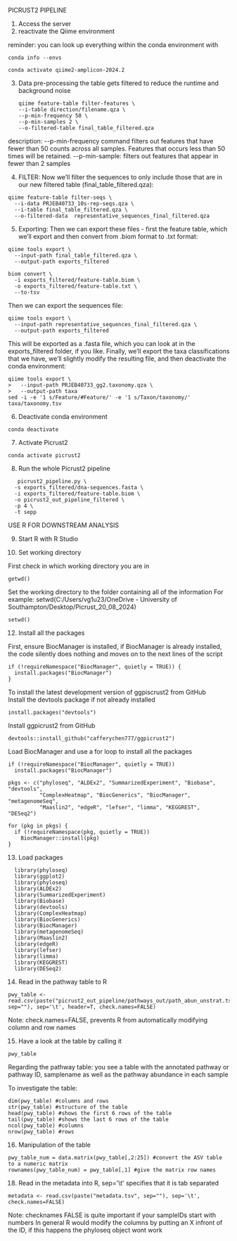 PICRUST2 PIPELINE

1. Access the server
2. reactivate the Qiime environment

reminder: you can look up everything within the conda environment with
```
conda info --envs
```

```
conda activate qiime2-amplicon-2024.2
```

3. Data pre-processing
   the table gets filtered to reduce the runtime and background noise

   ```
   qiime feature-table filter-features \
   --i-table direction/filename.qza \
   --p-min-frequency 50 \
   --p-min-samples 2 \
   --o-filtered-table final_table_filtered.qza

description:
--p-min-frequency command filters out features that have fewer than 50 counts across all samples. Features that occurs less than 50 times will be retained.
--p-min-sample: filters out features that appear in fewer than 2 samples


 4. FILTER: Now we’ll filter the sequences to only include those that are in our new filtered table (final_table_filtered.qza):

```
qiime feature-table filter-seqs \
  --i-data PRJEB40733_10s-rep-seqs.qza \
  --i-table final_table_filtered.qza \
  --o-filtered-data  representative_sequences_final_filtered.qza
  ```


5. Exporting: Then we can export these files - first the feature table, which we’ll export and then convert from .biom format to .txt format:

```
qiime tools export \
  --input-path final_table_filtered.qza \
  --output-path exports_filtered
  
biom convert \
  -i exports_filtered/feature-table.biom \
  -o exports_filtered/feature-table.txt \
  --to-tsv
```

Then we can export the sequences file:

```
qiime tools export \
  --input-path representative_sequences_final_filtered.qza \
  --output-path exports_filtered
```

This will be exported as a .fasta file, which you can look at in the exports_filtered folder, if you like.
Finally, we’ll export the taxa classifications that we have, we’ll slightly modify the resulting file, and then deactivate the conda environment:

```
qiime tools export \
>   --input-path PRJEB40733_gg2.taxonomy.qza \
>   --output-path taxa
sed -i -e '1 s/Feature/#Feature/' -e '1 s/Taxon/taxonomy/' taxa/taxonomy.tsv
```

6. Deactivate conda environment
```
conda deactivate
```

7. Activate Picrust2
   
```
conda activate picrust2
```

8. Run the whole Picrust2 pipeline
```
   picrust2_pipeline.py \
  -s exports_filtered/dna-sequences.fasta \
  -i exports_filtered/feature-table.biom \
  -o picrust2_out_pipeline_filtered \
  -p 4 \
  -t sepp
```









USE R FOR DOWNSTREAM ANALYSIS

9. Start R with R Studio
    
11. Set working directory

First check in which working directory you are in
```
getwd()
```

Set the working directory to the folder containing all of the information
For example: setwd(C:/Users/vg1u23/OneDrive - University of Southampton/Desktop/Picrust_20_08_2024)

```
setwd()
```

12. Install all the packages

First, ensure BiocManager is installed, if BiocManager is already installed, the code silently does nothing and moves on to the next lines of the script
```
if (!requireNamespace("BiocManager", quietly = TRUE)) {
  install.packages("BiocManager")
}
```
To install the latest development version of ggpiscrust2 from GitHub               
Install the devtools package if not already installed  
```
install.packages("devtools")
```              

Install ggpicrust2 from GitHub  

```
devtools::install_github("cafferychen777/ggpicrust2")
```

Load BiocManager and use a for loop to install all the packages
```
if (!requireNamespace("BiocManager", quietly = TRUE))
  install.packages("BiocManager")

pkgs <- c("phyloseq", "ALDEx2", "SummarizedExperiment", "Biobase", "devtools", 
          "ComplexHeatmap", "BiocGenerics", "BiocManager", "metagenomeSeq", 
          "Maaslin2", "edgeR", "lefser", "limma", "KEGGREST", "DESeq2")

for (pkg in pkgs) {
  if (!requireNamespace(pkg, quietly = TRUE))
    BiocManager::install(pkg)
}
```






13. Load packages
```
  library(phyloseq)
  library(ggplot2)
  library(phyloseq)
  library(ALDEx2)
  library(SummarizedExperiment)
  library(Biobase)
  library(devtools)
  library(ComplexHeatmap)
  library(BiocGenerics)
  library(BiocManager)
  library(metagenomeSeq)
  library(Maaslin2)
  library(edgeR)
  library(lefser)
  library(limma)
  library(KEGGREST)
  library(DESeq2)
```


14. Read in the pathway table to R
```
pwy_table <- read.csv(paste("picrust2_out_pipeline/pathways_out/path_abun_unstrat.tsv/path_abun_unstrat.tsv", sep=""), sep='\t', header=T, check.names=FALSE)
```
Note: check.names=FALSE, prevents R from automatically modifying column and row names

15. Have a look at the table by calling it
```
pwy_table
```
Regarding the pathway table: you see a table with the annotated pathway or pathway ID, samplename as well as the pathway abundance in each sample

To investigate the table:
```
dim(pwy_table) #columns and rows
str(pwy_table) #structure of the table
head(pwy_table) #shows the first 6 rows of the table
tail(pwy_table) #shows the last 6 rows of the table
ncol(pwy_table) #columns
nrow(pwy_table) #rows
```

16. Manipulation of the table
```
pwy_table_num = data.matrix(pwy_table[,2:25]) #convert the ASV table to a numeric matrix
rownames(pwy_table_num) = pwy_table[,1] #give the matrix row names
```

18. Read in the metadata into R, sep='\t' specifies that it is tab separated
```
metadata <- read.csv(paste("metadata.tsv", sep=""), sep='\t', check.names=FALSE)
```

Note: checknames FALSE is quite important if your sampleIDs start with numbers
In general R would modify the columns by putting an X infront of the ID, if this happens the phyloseq object wont work



